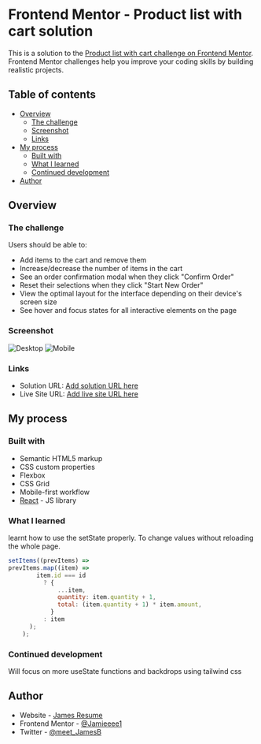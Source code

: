 # Frontend Mentor - Product list with cart solution

This is a solution to the [Product list with cart challenge on Frontend Mentor](https://www.frontendmentor.io/challenges/product-list-with-cart-5MmqLVAp_d). Frontend Mentor challenges help you improve your coding skills by building realistic projects.

## Table of contents

- [Overview](#overview)
  - [The challenge](#the-challenge)
  - [Screenshot](#screenshot)
  - [Links](#links)
- [My process](#my-process)
  - [Built with](#built-with)
  - [What I learned](#what-i-learned)
  - [Continued development](#continued-development)
- [Author](#author)

## Overview

### The challenge

Users should be able to:

- Add items to the cart and remove them
- Increase/decrease the number of items in the cart
- See an order confirmation modal when they click "Confirm Order"
- Reset their selections when they click "Start New Order"
- View the optimal layout for the interface depending on their device's screen size
- See hover and focus states for all interactive elements on the page

### Screenshot

![Desktop](./public/Desktop.png)
![Mobile](./public/Mobile.png)

### Links

- Solution URL: [Add solution URL here](https://your-solution-url.com)
- Live Site URL: [Add live site URL here](https://your-live-site-url.com)

## My process

### Built with

- Semantic HTML5 markup
- CSS custom properties
- Flexbox
- CSS Grid
- Mobile-first workflow
- [React](https://reactjs.org/) - JS library

### What I learned

learnt how to use the setState properly. To change values without reloading the whole page.

```js
setItems((prevItems) =>
prevItems.map((item) =>
        item.id === id
          ? {
              ...item,
              quantity: item.quantity + 1,
              total: (item.quantity + 1) * item.amount,
            }
          : item
      );
    );
```

### Continued development

Will focus on more useState functions and backdrops using tailwind css

## Author

- Website - [James Resume](https://james-resume-three.vercel.app/)
- Frontend Mentor - [@Jamieeee1](https://www.frontendmentor.io/profile/Jamieeee1)
- Twitter - [@meet_JamesB](https://www.twitter.com/meet_JamesB)
